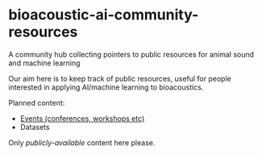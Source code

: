 # bioacoustic-ai-community-resources
A community hub collecting pointers to public resources for animal sound and machine learning

Our aim here is to keep track of public resources, useful for people interested in applying AI/machine learning to bioacoustics.

Planned content:

* [Events (conferences, workshops etc)](events_bioacoustic_ai.md)
* Datasets

Only *publicly-available* content here please.


